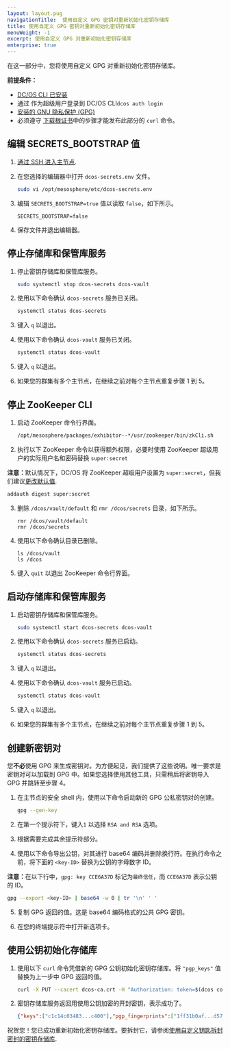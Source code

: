 ```yaml
---
layout: layout.pug
navigationTitle:  使用自定义 GPG 密钥对重新初始化密钥存储库
title: 使用自定义 GPG 密钥对重新初始化密钥存储库
menuWeight: -1
excerpt: 使用自定义 GPG 对重新初始化密钥存储库
enterprise: true
---
```

<!-- The source repository for this topic is https://github.com/dcos/dcos-docs-site -->

在这一部分中，您将使用自定义 GPG 对重新初始化密钥存储库。

**前提条件：**

- [DC/OS CLI 已安装](/mesosphere/dcos/cn/2.0/cli/install/)
- 通过  作为超级用户登录到 DC/OS CLI`dcos auth login`
- [安装的 GNU 隐私保护 (GPG)](http://brewformulas.org/gnupg)
- 必须遵守 [下载根证书](/mesosphere/dcos/cn/2.0/security/ent/tls-ssl/get-cert/)中的步骤才能发布此部分的 `curl` 命令。

## <a name="1"></a>编辑 SECRETS_BOOTSTRAP 值

1. [通过 SSH 进入主节点](/mesosphere/dcos/cn/2.0/administering-clusters/sshcluster/).

2. 在您选择的编辑器中打开 `dcos-secrets.env` 文件。

   ```bash
   sudo vi /opt/mesosphere/etc/dcos-secrets.env
   ```

3. 编辑 `SECRETS_BOOTSTRAP=true` 值以读取 `false`，如下所示。

   ```
   SECRETS_BOOTSTRAP=false
   ```

4. 保存文件并退出编辑器。

## <a name="2"></a>停止存储库和保管库服务
1. 停止密钥存储库和保管库服务。

   ```bash
   sudo systemctl stop dcos-secrets dcos-vault
   ```

1. 使用以下命令确认 `dcos-secrets` 服务已关闭。

   ```bash
   systemctl status dcos-secrets
   ```

1. 键入 `q` 以退出。

1. 使用以下命令确认 `dcos-vault` 服务已关闭。

   ```bash
   systemctl status dcos-vault
   ```
1. 键入 `q` 以退出。

1. 如果您的群集有多个主节点，在继续之前对每个主节点重复步骤 1 到 5。

## <a name="3"></a>停止 ZooKeeper CLI

1. 启动 ZooKeeper 命令行界面。

   ```bash
   /opt/mesosphere/packages/exhibitor--*/usr/zookeeper/bin/zkCli.sh
   ```

1. 执行以下 ZooKeeper 命令以获得额外权限，必要时使用 ZooKeeper 超级用户的实际用户名和密码替换 `super:secret`

  <p class="message--note"><strong>注意：</strong>默认情况下，DC/OS 将 ZooKeeper 超级用户设置为 <code>super:secret</code>，但我们建议<a href="/mesosphere/dcos/2.0/installing/production/advanced-configuration/configuration-reference/#zk-superuser">更改默认值</a>.</p>


   ```bash
   addauth digest super:secret
   ```

3. 删除 `/dcos/vault/default` 和 `rmr /dcos/secrets` 目录，如下所示。

   ```
   rmr /dcos/vault/default
   rmr /dcos/secrets
   ```

1. 使用以下命令确认目录已删除。

   ```
   ls /dcos/vault
   ls /dcos
   ```

1. 键入 `quit` 以退出 ZooKeeper 命令行界面。

## <a name="4"></a>启动存储库和保管库服务

1. 启动密钥存储库和保管库服务。

   ```bash
   sudo systemctl start dcos-secrets dcos-vault
   ```

1. 使用以下命令确认 `dcos-secrets` 服务已启动。

   ```bash
   systemctl status dcos-secrets
   ```

1. 键入 `q` 以退出。

1. 使用以下命令确认 `dcos-vault` 服务已启动。

   ```bash
   systemctl status dcos-vault
   ```

1. 键入 `q` 以退出。

1. 如果您的群集有多个主节点，在继续之前对每个主节点重复步骤 1 到 5。

## <a name="5"></a> 创建新密钥对
您**不必**使用 GPG 来生成密钥对。为方便起见，我们提供了这些说明。唯一要求是密钥对可以加载到 GPG 中。如果您选择使用其他工具，只需稍后将密钥导入 GPG 并跳转至步骤 4。

1. 在主节点的安全 shell 内，使用以下命令启动新的 GPG 公私密钥对的创建。

   ```bash
   gpg --gen-key
   ```

1. 在第一个提示符下，键入`1` 以选择 `RSA and RSA` 选项。

1. 根据需要完成其余提示符部分。

1. 使用以下命令导出公钥，对其进行 base64 编码并删除换行符。在执行命令之前，将下面的 `<key-ID>` 替换为公钥的字母数字 ID。

  <p class="message--note"><strong>注意：</strong>在以下行中，<code>gpg: key CCE6A37D</code> 标记为<code>最终信任</code>，而 <code>CCE6A37D</code> 表示公钥的 ID。</p>

   ```bash
   gpg --export <key-ID> | base64 -w 0 | tr '\n' ' '
   ```
5. 复制 GPG 返回的值。这是 base64 编码格式的公共 GPG 密钥。

1. 在您的终端提示符中打开新选项卡。

## <a name="6"></a>使用公钥初始化存储库

1. 使用以下 `curl` 命令凭借新的 GPG 公钥初始化密钥存储库。将 `"pgp_keys"` 值替换为上一步中 GPG 返回的值。

   ```bash
   curl -X PUT --cacert dcos-ca.crt -H "Authorization: token=$(dcos config show core.dcos_acs_token)" -d '{"shares":1,"threshold":1,"pgp_keys":["mQIN...xQPE="]}' $(dcos config show core.dcos_url)/secrets/v1/init/default -H 'Content-Type: application/json'
   ```

1. 密钥存储库服务返回用使用公钥加密的开封密钥，表示成功了。

   ```json
   {"keys":["c1c14c03483...c400"],"pgp_fingerprints":["1ff31b0af...d57b464df4"],"root_token":"da8e3b55-8719-4594-5378-4a9f3498387f"}
   ```

祝贺您！您已成功重新初始化密钥存储库。要拆封它，请参阅[使用自定义钥匙拆封密封的密钥存储库](/mesosphere/dcos/cn/2.0/security/ent/secrets/unseal-store/#unseal-cust-keys).
